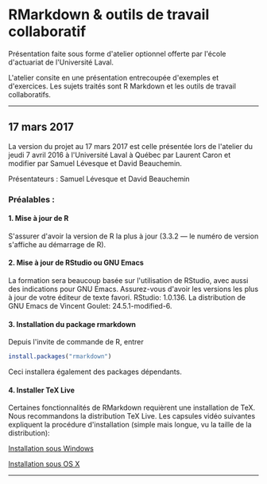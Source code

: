 # RMarkdown & outils de travail collaboratif

Présentation faite sous forme d'atelier optionnel offerte par l'école d'actuariat de l'Université Laval.

L'atelier consite en une présentation entrecoupée d'exemples et d'exercices. Les sujets traités sont R Markdown et les outils de travail collaboratifs.

***********************

## 17 mars 2017

La version du projet au 17 mars 2017 est celle présentée lors de l'atelier du jeudi 7 avril 2016 à l'Université Laval à Québec par Laurent Caron et modifier par Samuel Lévesque et David Beauchemin.

Présentateurs : Samuel Lévesque et David Beauchemin

### Préalables :

#### 1. Mise à jour de R

S'assurer d'avoir la version de R la plus à jour (3.3.2 — le numéro de version s'affiche au démarrage de R).

#### 2. Mise à jour de RStudio ou GNU Emacs

La formation sera beaucoup basée sur l'utilisation de RStudio, avec aussi des indications pour GNU Emacs. Assurez-vous d'avoir les versions les plus à jour de votre éditeur de texte favori. RStudio: 1.0.136. La distribution de GNU Emacs de Vincent Goulet: 24.5.1-modified-6.

#### 3. Installation du package rmarkdown

Depuis l'invite de commande de R, entrer

``` r
install.packages("rmarkdown")
```

Ceci installera également des packages dépendants.

#### 4. Installer TeX Live

Certaines fonctionnalités de RMarkdown requièrent une installation de TeX. Nous recommandons la distribution TeX Live. Les capsules vidéo suivantes expliquent la procédure d'installation (simple mais longue, vu la taille de la distribution):

[Installation sous Windows](https://www.youtube.com/watch?v=z_dq3dns-WU)

[Installation sous OS X](https://www.youtube.com/watch?v=fjcR6lFy0c4)


***********************